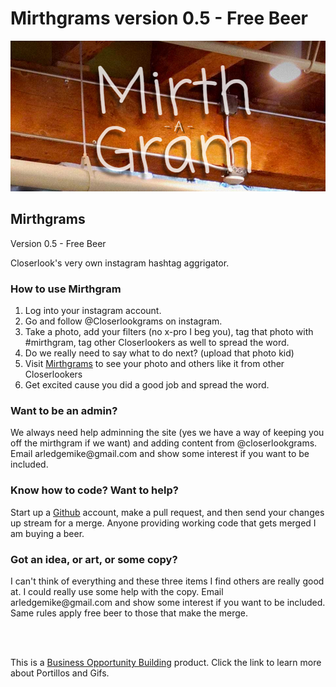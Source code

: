 Mirthgrams version 0.5 - Free Beer 
===========
<img src ="https://raw.githubusercontent.com/ArledgeMike/mirthgrams/master/images/mirthgram_cover.jpg" />


<h2>Mirthgrams</h2> <p>Version 0.5 - Free Beer</p>
<p>Closerlook's very own instagram hashtag aggrigator.</p>

<h3>How to use Mirthgram</h3>
<ol>
<li>Log into your instagram account.</li>
<li>Go and follow @Closerlookgrams on instagram.</li>
<li>Take a photo, add your filters (no x-pro I beg you), tag that photo with #mirthgram, tag other Closerlookers as well to spread the word.</li>
<li>Do we really need to say what to do next? (upload that photo kid)</li>
<li>Visit <a href="http://codeandpen.com/mirthgrams">Mirthgrams</a> to see your photo and others like it from other Closerlookers</li>
<li>Get excited cause you did a good job and spread the word.</li>
</ol>

<h3>Want to be an admin?</h3>
<p>We always need help adminning the site (yes we have a way of keeping you off the mirthgram if we want) and adding content from @closerlookgrams. Email arledgemike@gmail.com and show some interest if you want to be included.</p>

<h3>Know how to code? Want to help?</h3>
<p>Start up a <a href="http://github.com">Github</a> account, make a pull request, and then send your changes up stream for a merge. Anyone providing working code that gets merged I am buying a beer.</p>

<h3>Got an idea, or art, or some copy?</h3>
<p>I can't think of everything and these three items I find others are really good at. I could really use some help with the copy. Email arledgemike@gmail.com and show some interest if you want to be included. Same rules apply free beer to those that make the merge.</p>

<br/>
<br/>
<p>This is a <a href="http://bobdotbiz.com">Business Opportunity Building</a> product. Click the link to learn more about Portillos and Gifs.</p>
